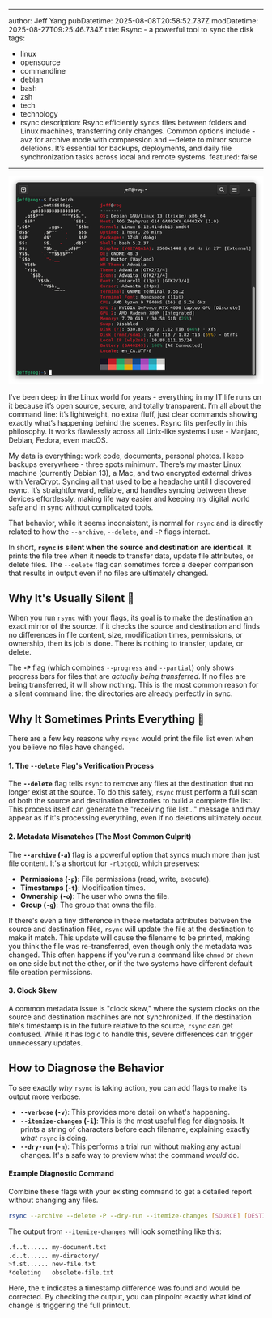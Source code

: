 
---
author: Jeff Yang
pubDatetime: 2025-08-08T20:58:52.737Z
modDatetime: 2025-08-27T09:25:46.734Z
title: Rsync - a powerful tool to sync the disk
tags:
  - linux
  - opensource
  - commandline
  - debian
  - bash
  - zsh
  - tech
  - technology
  - rsync
description: Rsync efficiently syncs files between folders and Linux machines, transferring only changes. Common options include -avz for archive mode with compression and --delete to mirror source deletions. It’s essential for backups, deployments, and daily file synchronization tasks across local and remote systems.
featured: false
---

![debian13](../../../assets/images/250815_debiaRog.png)

I’ve been deep in the Linux world for years - everything in my IT life runs on it because it’s open source, secure, and totally transparent. I’m all about the command line: it’s lightweight, no extra fluff, just clear commands showing exactly what’s happening behind the scenes. Rsync fits perfectly in this philosophy. It works flawlessly across all Unix-like systems I use - Manjaro, Debian, Fedora, even macOS.

My data is everything: work code, documents, personal photos. I keep backups everywhere - three spots minimum. There’s my master Linux machine (currently Debian 13), a Mac, and two encrypted external drives with VeraCrypt. Syncing all that used to be a headache until I discovered rsync. It’s straightforward, reliable, and handles syncing between these devices effortlessly, making life way easier and keeping my digital world safe and in sync without complicated tools.

That behavior, while it seems inconsistent, is normal for `rsync` and is directly related to how the `--archive`, `--delete`, and `-P` flags interact.

In short, **`rsync` is silent when the source and destination are identical**. It prints the file tree when it needs to transfer data, update file attributes, or delete files. The `--delete` flag can sometimes force a deeper comparison that results in output even if no files are ultimately changed.

## Why It's Usually Silent 🤫

When you run `rsync` with your flags, its goal is to make the destination an exact mirror of the source. If it checks the source and destination and finds no differences in file content, size, modification times, permissions, or ownership, then its job is done. There is nothing to transfer, update, or delete.

The **`-P`** flag (which combines `--progress` and `--partial`) only shows progress bars for files that are *actually being transferred*. If no files are being transferred, it will show nothing. This is the most common reason for a silent command line: the directories are already perfectly in sync.


## Why It Sometimes Prints Everything 📜

There are a few key reasons why `rsync` would print the file list even when you believe no files have changed.

#### 1\. The `--delete` Flag's Verification Process

The **`--delete`** flag tells `rsync` to remove any files at the destination that no longer exist at the source. To do this safely, `rsync` must perform a full scan of both the source and destination directories to build a complete file list. This process itself can generate the "receiving file list..." message and may appear as if it's processing everything, even if no deletions ultimately occur.

#### 2\. Metadata Mismatches (The Most Common Culprit)

The **`--archive` (`-a`)** flag is a powerful option that syncs much more than just file content. It's a shortcut for `-rlptgoD`, which preserves:

  * **Permissions (`-p`)**: File permissions (read, write, execute).
  * **Timestamps (`-t`)**: Modification times.
  * **Ownership (`-o`)**: The user who owns the file.
  * **Group (`-g`)**: The group that owns the file.

If there's even a tiny difference in these metadata attributes between the source and destination files, `rsync` will update the file at the destination to make it match. This update will cause the filename to be printed, making you think the file was re-transferred, even though only the metadata was changed. This often happens if you've run a command like `chmod` or `chown` on one side but not the other, or if the two systems have different default file creation permissions.

#### 3\. Clock Skew

A common metadata issue is "clock skew," where the system clocks on the source and destination machines are not synchronized. If the destination file's timestamp is in the future relative to the source, `rsync` can get confused. While it has logic to handle this, severe differences can trigger unnecessary updates.


## How to Diagnose the Behavior

To see exactly *why* `rsync` is taking action, you can add flags to make its output more verbose.

  * **`--verbose` (`-v`)**: This provides more detail on what's happening.
  * **`--itemize-changes` (`-i`)**: This is the most useful flag for diagnosis. It prints a string of characters before each filename, explaining exactly *what* `rsync` is doing.
  * **`--dry-run` (`-n`)**: This performs a trial run without making any actual changes. It's a safe way to preview what the command *would* do.

#### Example Diagnostic Command

Combine these flags with your existing command to get a detailed report without changing any files.

```bash
rsync --archive --delete -P --dry-run --itemize-changes [SOURCE] [DESTINATION]
```

The output from `--itemize-changes` will look something like this:

```sh
.f..t...... my-document.txt
.d..t...... my-directory/
>f.st...... new-file.txt
*deleting   obsolete-file.txt
```

Here, the `t` indicates a timestamp difference was found and would be corrected. By checking the output, you can pinpoint exactly what kind of change is triggering the full printout.